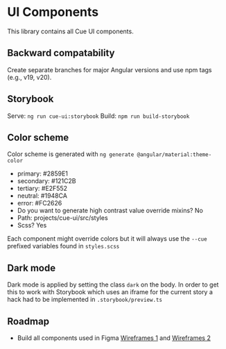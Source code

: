 # UI Components

This library contains all Cue UI components.

## Backward compatability
Create separate branches for major Angular versions and use npm tags (e.g., v19, v20).

## Storybook
Serve: `ng run cue-ui:storybook`
Build: `npm run build-storybook`

## Color scheme
Color scheme is generated with `ng generate @angular/material:theme-color`
- primary: #2859E1
- secondary: #121C2B
- tertiary: #E2F552
- neutral: #1948CA
- error: #FC2626
- Do you want to generate high contrast value override mixins? No
- Path: projects/cue-ui/src/styles
- Scss? Yes

Each component might override colors but it will always use the `--cue` prefixed variables found in `styles.scss`

## Dark mode
Dark mode is applied by setting the class `dark` on the body. In order to get this to work with Storybook which uses an iframe for the current story a hack had to be implemented in `.storybook/preview.ts`

## Roadmap
- Build all components used in Figma [Wireframes 1](https://www.figma.com/design/h5fVJbtTez0KZyVrj5uw2K/User-Interface?node-id=102-2085&m=dev) and [Wireframes 2](https://www.figma.com/design/qPs1KmEVp6guLV8rfTc9YJ/250410_CUE_Interface?node-id=1-2219&t=7pdDck1Eawi4U0up-0)